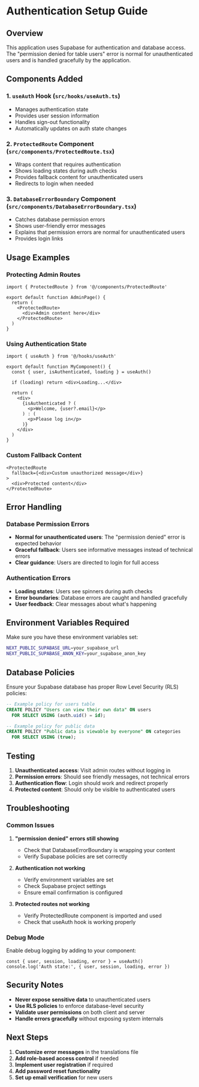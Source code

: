 # Authentication Setup Guide

## Overview

This application uses Supabase for authentication and database access. The "permission denied for table users" error is normal for unauthenticated users and is handled gracefully by the application.

## Components Added

### 1. `useAuth` Hook (`src/hooks/useAuth.ts`)
- Manages authentication state
- Provides user session information
- Handles sign-out functionality
- Automatically updates on auth state changes

### 2. `ProtectedRoute` Component (`src/components/ProtectedRoute.tsx`)
- Wraps content that requires authentication
- Shows loading states during auth checks
- Provides fallback content for unauthenticated users
- Redirects to login when needed

### 3. `DatabaseErrorBoundary` Component (`src/components/DatabaseErrorBoundary.tsx`)
- Catches database permission errors
- Shows user-friendly error messages
- Explains that permission errors are normal for unauthenticated users
- Provides login links

## Usage Examples

### Protecting Admin Routes
```tsx
import { ProtectedRoute } from '@/components/ProtectedRoute'

export default function AdminPage() {
  return (
    <ProtectedRoute>
      <div>Admin content here</div>
    </ProtectedRoute>
  )
}
```

### Using Authentication State
```tsx
import { useAuth } from '@/hooks/useAuth'

export default function MyComponent() {
  const { user, isAuthenticated, loading } = useAuth()
  
  if (loading) return <div>Loading...</div>
  
  return (
    <div>
      {isAuthenticated ? (
        <p>Welcome, {user?.email}</p>
      ) : (
        <p>Please log in</p>
      )}
    </div>
  )
}
```

### Custom Fallback Content
```tsx
<ProtectedRoute 
  fallback={<div>Custom unauthorized message</div>}
>
  <div>Protected content</div>
</ProtectedRoute>
```

## Error Handling

### Database Permission Errors
- **Normal for unauthenticated users**: The "permission denied" error is expected behavior
- **Graceful fallback**: Users see informative messages instead of technical errors
- **Clear guidance**: Users are directed to login for full access

### Authentication Errors
- **Loading states**: Users see spinners during auth checks
- **Error boundaries**: Database errors are caught and handled gracefully
- **User feedback**: Clear messages about what's happening

## Environment Variables Required

Make sure you have these environment variables set:

```bash
NEXT_PUBLIC_SUPABASE_URL=your_supabase_url
NEXT_PUBLIC_SUPABASE_ANON_KEY=your_supabase_anon_key
```

## Database Policies

Ensure your Supabase database has proper Row Level Security (RLS) policies:

```sql
-- Example policy for users table
CREATE POLICY "Users can view their own data" ON users
  FOR SELECT USING (auth.uid() = id);

-- Example policy for public data
CREATE POLICY "Public data is viewable by everyone" ON categories
  FOR SELECT USING (true);
```

## Testing

1. **Unauthenticated access**: Visit admin routes without logging in
2. **Permission errors**: Should see friendly messages, not technical errors
3. **Authentication flow**: Login should work and redirect properly
4. **Protected content**: Should only be visible to authenticated users

## Troubleshooting

### Common Issues

1. **"permission denied" errors still showing**
   - Check that DatabaseErrorBoundary is wrapping your content
   - Verify Supabase policies are set correctly

2. **Authentication not working**
   - Verify environment variables are set
   - Check Supabase project settings
   - Ensure email confirmation is configured

3. **Protected routes not working**
   - Verify ProtectedRoute component is imported and used
   - Check that useAuth hook is working properly

### Debug Mode

Enable debug logging by adding to your component:
```tsx
const { user, session, loading, error } = useAuth()
console.log('Auth state:', { user, session, loading, error })
```

## Security Notes

- **Never expose sensitive data** to unauthenticated users
- **Use RLS policies** to enforce database-level security
- **Validate user permissions** on both client and server
- **Handle errors gracefully** without exposing system internals

## Next Steps

1. **Customize error messages** in the translations file
2. **Add role-based access control** if needed
3. **Implement user registration** if required
4. **Add password reset functionality**
5. **Set up email verification** for new users
